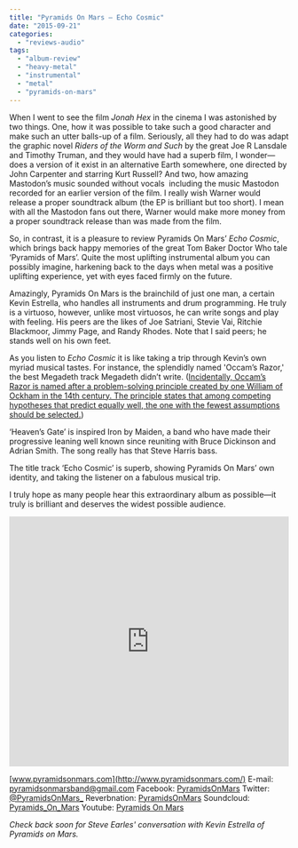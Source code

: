 ```yaml
---
title: "Pyramids On Mars – Echo Cosmic"
date: "2015-09-21"
categories: 
  - "reviews-audio"
tags: 
  - "album-review"
  - "heavy-metal"
  - "instrumental"
  - "metal"
  - "pyramids-on-mars"
---
```


When I went to see the film _Jonah Hex_ in the cinema I was astonished by two things. One, how it was possible to take such a good character and make such an utter balls-up of a film. Seriously, all they had to do was adapt the graphic novel _Riders of the Worm and Such_ by the great Joe R Lansdale and Timothy Truman, and they would have had a superb film, I wonder—does a version of it exist in an alternative Earth somewhere, one directed by John Carpenter and starring Kurt Russell? And two, how amazing Mastodon’s music sounded without vocals  including the music Mastodon recorded for an earlier version of the film. I really wish Warner would release a proper soundtrack album (the EP is brilliant but too short). I mean with all the Mastodon fans out there, Warner would make more money from a proper soundtrack release than was made from the film.

So, in contrast, it is a pleasure to review Pyramids On Mars’ _Echo Cosmic_, which brings back happy memories of the great Tom Baker Doctor Who tale ‘Pyramids of Mars’. Quite the most uplifting instrumental album you can possibly imagine, harkening back to the days when metal was a positive uplifting experience, yet with eyes faced firmly on the future.

Amazingly, Pyramids On Mars is the brainchild of just one man, a certain Kevin Estrella, who handles all instruments and drum programming. He truly is a virtuoso, however, unlike most virtuosos, he can write songs and play with feeling. His peers are the likes of Joe Satriani, Stevie Vai, Ritchie Blackmoor, Jimmy Page, and Randy Rhodes. Note that I said peers; he stands well on his own feet.

As you listen to _Echo Cosmic_ it is like taking a trip through Kevin’s own myriad musical tastes. For instance, the splendidly named 'Occam’s Razor,' the best Megadeth track Megadeth didn’t write. ([Incidentally, Occam’s Razor is named after a problem-solving principle created by one William of Ockham in the 14th century. The principle states that among competing hypotheses that predict equally well, the one with the fewest assumptions should be selected.](http://science.howstuffworks.com/innovation/scientific-experiments/occams-razor.htm))

‘Heaven’s Gate’ is inspired Iron by Maiden, a band who have made their progressive leaning well known since reuniting with Bruce Dickinson and Adrian Smith. The song really has that Steve Harris bass.

The title track ‘Echo Cosmic’ is superb, showing Pyramids On Mars’ own identity, and taking the listener on a fabulous musical trip.

I truly hope as many people hear this extraordinary album as possible—it truly is brilliant and deserves the widest possible audience.

<iframe src="https://w.soundcloud.com/player/?url=https%3A//api.soundcloud.com/playlists/142512815&amp;color=ff5500&amp;auto_play=false&amp;hide_related=false&amp;show_comments=true&amp;show_user=true&amp;show_reposts=false" width="100%" height="450" frameborder="no" scrolling="no"></iframe>

[www.pyramidsonmars.com](http://www.pyramidsonmars.com/) E-mail: [pyramidsonmarsband@gmail.com](mailto:pyramidsonmarsband@gmail.com) Facebook: [PyramidsOnMars](https://www.facebook.com/PyramidsonMars) Twitter: [@PyramidsOnMars\_](https://twitter.com/pyramidsonmars_) Reverbnation: [PyramidsOnMars](https://www.reverbnation.com/pyramidsonmars) Soundcloud: [Pyramids\_On\_Mars](https://soundcloud.com/pyramids_on_mars) Youtube: [Pyramids On Mars](https://www.youtube.com/channel/UCvYlQfAhexk1NJqSZzTLXCg/feed)

_Check back soon for Steve Earles' conversation with Kevin Estrella of Pyramids on Mars._
